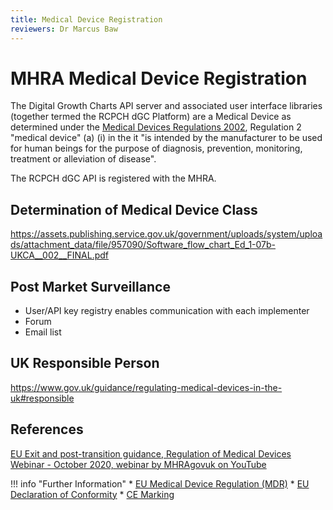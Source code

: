 ```yaml
---
title: Medical Device Registration
reviewers: Dr Marcus Baw
---
```


# MHRA Medical Device Registration

The Digital Growth Charts API server and associated user interface libraries (together termed the RCPCH dGC Platform) are a Medical Device as determined under the [Medical Devices Regulations 2002](https://www.legislation.gov.uk/uksi/2002/618/regulation/2/made), Regulation 2 "medical device" (a) (i) in the it "is intended by the manufacturer to be used for human beings for the purpose of diagnosis, prevention, monitoring, treatment or alleviation of disease".

The RCPCH dGC API is registered with the MHRA. 

## Determination of Medical Device Class

https://assets.publishing.service.gov.uk/government/uploads/system/uploads/attachment_data/file/957090/Software_flow_chart_Ed_1-07b-UKCA__002__FINAL.pdf


## Post Market Surveillance

* User/API key registry enables communication with each implementer
* Forum
* Email list

## UK Responsible Person

https://www.gov.uk/guidance/regulating-medical-devices-in-the-uk#responsible

## References
[EU Exit and post-transition guidance, Regulation of Medical Devices Webinar - October 2020, webinar by MHRAgovuk on YouTube](https://www.youtube.com/watch?v=Q_g8xonsLpQ) 

!!! info "Further Information"
    * [EU Medical Device Regulation (MDR)]()
    * [EU Declaration of Conformity]()
    * [CE Marking]()